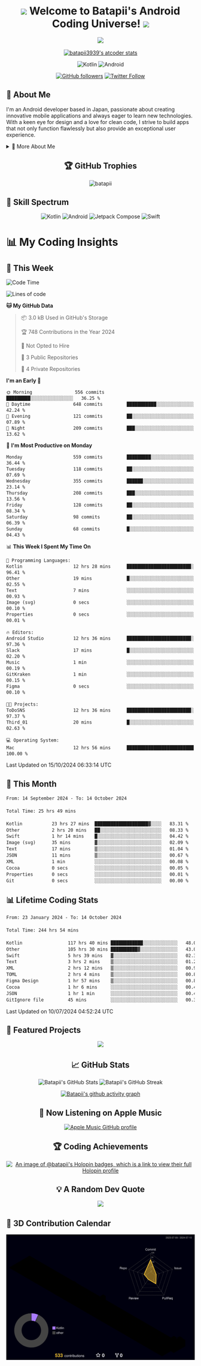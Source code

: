 <h1 align="center">
  <img src="https://media.giphy.com/media/hvRJCLFzcasrR4ia7z/giphy.gif" width="28">
  Welcome to Batapii's Android Coding Universe!
  <img src="https://media.giphy.com/media/hvRJCLFzcasrR4ia7z/giphy.gif" width="28">
</h1>

<p align="center">
  <img src="https://readme-typing-svg.herokuapp.com/?lines=Android+Developer+in+Japan;Always%20learning%20new%20things&font=Fira%20Code&center=true&width=440&height=45&color=f75c7e&vCenter=true&size=22">
</p>

<div align="center">

[![batapii3939's atcoder stats](https://atcoder-readme-stats.vercel.app/stats/batapii3939?theme=dark&show_history=5&width=450)](https://github.com/iwbc-mzk/atcoder-readme-stats)

![Kotlin](https://img.shields.io/badge/Kotlin-★☆☆☆☆☆☆☆☆☆-brightgreen)
![Android](https://img.shields.io/badge/Android-★☆☆☆☆☆☆☆☆☆-brightgreen)

  
[![GitHub followers](https://img.shields.io/github/followers/batapii?style=social)](https://github.com/batapii)
[![Twitter Follow](https://img.shields.io/twitter/follow/batapii?style=social)](https://twitter.com/batapii3939)

</div>

## 🚀 About Me
I'm an Android developer based in Japan, passionate about creating innovative mobile applications and always eager to learn new technologies. With a keen eye for design and a love for clean code, I strive to build apps that not only function flawlessly but also provide an exceptional user experience.

<details>
<summary>🌟 More About Me</summary>

- 🔭 I'm currently working on revolutionizing mobile productivity apps
- 🌱 I'm currently learning Kotlin Multiplatform and Jetpack Compose
- 👯 I'm looking to collaborate on open-source Android projects

</details>

<h2 align="center">🏆 GitHub Trophies</h2>
<p align="center">
  <img src="https://github-profile-trophy.vercel.app/?username=batapii&theme=nord&column=7&no-frame=true&no-bg=true&rank=SECRET,SSS,SS,S,AAA,AA,A,B,C,?" alt="batapii" />
</p>

## 🌈 Skill Spectrum

<div align="center">

![Kotlin](https://img.shields.io/badge/Kotlin-0095D5?style=for-the-badge&logo=kotlin&logoColor=white)
![Android](https://img.shields.io/badge/Android-3DDC84?style=for-the-badge&logo=android&logoColor=white)
![Jetpack Compose](https://img.shields.io/badge/Jetpack%20Compose-4285F4?style=for-the-badge&logo=jetpackcompose&logoColor=white)
![Swift](https://img.shields.io/badge/Swift-FA7343?style=for-the-badge&logo=swift&logoColor=white)

</div>


# 📊 My Coding Insights

## 📅 This Week
<!--START_SECTION:waka-week-->
![Code Time](http://img.shields.io/badge/Code%20Time-244%20hrs%2054%20mins-blue)

![Lines of code](https://img.shields.io/badge/From%20Hello%20World%20I%27ve%20Written-99.3%20thousand%20lines%20of%20code-blue)

**🐱 My GitHub Data** 

> 📦 3.0 kB Used in GitHub's Storage 
 > 
> 🏆 748 Contributions in the Year 2024
 > 
> 🚫 Not Opted to Hire
 > 
> 📜 3 Public Repositories 
 > 
> 🔑 4 Private Repositories 
 > 
**I'm an Early 🐤** 

```text
🌞 Morning                556 commits         █████████░░░░░░░░░░░░░░░░   36.25 % 
🌆 Daytime                648 commits         ███████████░░░░░░░░░░░░░░   42.24 % 
🌃 Evening                121 commits         ██░░░░░░░░░░░░░░░░░░░░░░░   07.89 % 
🌙 Night                  209 commits         ███░░░░░░░░░░░░░░░░░░░░░░   13.62 % 
```
📅 **I'm Most Productive on Monday** 

```text
Monday                   559 commits         █████████░░░░░░░░░░░░░░░░   36.44 % 
Tuesday                  118 commits         ██░░░░░░░░░░░░░░░░░░░░░░░   07.69 % 
Wednesday                355 commits         ██████░░░░░░░░░░░░░░░░░░░   23.14 % 
Thursday                 208 commits         ███░░░░░░░░░░░░░░░░░░░░░░   13.56 % 
Friday                   128 commits         ██░░░░░░░░░░░░░░░░░░░░░░░   08.34 % 
Saturday                 98 commits          ██░░░░░░░░░░░░░░░░░░░░░░░   06.39 % 
Sunday                   68 commits          █░░░░░░░░░░░░░░░░░░░░░░░░   04.43 % 
```


📊 **This Week I Spent My Time On** 

```text
💬 Programming Languages: 
Kotlin                   12 hrs 28 mins      ████████████████████████░   96.41 % 
Other                    19 mins             █░░░░░░░░░░░░░░░░░░░░░░░░   02.55 % 
Text                     7 mins              ░░░░░░░░░░░░░░░░░░░░░░░░░   00.93 % 
Image (svg)              0 secs              ░░░░░░░░░░░░░░░░░░░░░░░░░   00.10 % 
Properties               0 secs              ░░░░░░░░░░░░░░░░░░░░░░░░░   00.01 % 

🔥 Editors: 
Android Studio           12 hrs 36 mins      ████████████████████████░   97.36 % 
Slack                    17 mins             █░░░░░░░░░░░░░░░░░░░░░░░░   02.20 % 
Music                    1 min               ░░░░░░░░░░░░░░░░░░░░░░░░░   00.19 % 
GitKraken                1 min               ░░░░░░░░░░░░░░░░░░░░░░░░░   00.15 % 
Figma                    0 secs              ░░░░░░░░░░░░░░░░░░░░░░░░░   00.10 % 

🐱‍💻 Projects: 
ToDoSNS                  12 hrs 36 mins      ████████████████████████░   97.37 % 
Third_01                 20 mins             █░░░░░░░░░░░░░░░░░░░░░░░░   02.63 % 

💻 Operating System: 
Mac                      12 hrs 56 mins      █████████████████████████   100.00 % 
```


 Last Updated on 15/10/2024 06:33:14 UTC
<!--END_SECTION:waka-week-->

## 📅 This Month
<!--START_SECTION:wakamonth-->

```txt
From: 14 September 2024 - To: 14 October 2024

Total Time: 25 hrs 49 mins

Kotlin           23 hrs 27 mins  ████████████████████▓░░░░   83.31 %
Other            2 hrs 20 mins   ██░░░░░░░░░░░░░░░░░░░░░░░   08.33 %
Swift            1 hr 14 mins    █░░░░░░░░░░░░░░░░░░░░░░░░   04.42 %
Image (svg)      35 mins         ▓░░░░░░░░░░░░░░░░░░░░░░░░   02.09 %
Text             17 mins         ▒░░░░░░░░░░░░░░░░░░░░░░░░   01.04 %
JSON             11 mins         ▒░░░░░░░░░░░░░░░░░░░░░░░░   00.67 %
XML              1 min           ░░░░░░░░░░░░░░░░░░░░░░░░░   00.08 %
Cocoa            0 secs          ░░░░░░░░░░░░░░░░░░░░░░░░░   00.05 %
Properties       0 secs          ░░░░░░░░░░░░░░░░░░░░░░░░░   00.01 %
Git              0 secs          ░░░░░░░░░░░░░░░░░░░░░░░░░   00.00 %
```

<!--END_SECTION:wakamonth-->

## 📊 Lifetime Coding Stats

<!--START_SECTION:wakaalltime-->

```txt
From: 23 January 2024 - To: 14 October 2024

Total Time: 244 hrs 54 mins

Kotlin                 117 hrs 40 mins ████████████░░░░░░░░░░░░░   48.05 %
Other                  105 hrs 30 mins ██████████▓░░░░░░░░░░░░░░   43.08 %
Swift                  5 hrs 39 mins   ▓░░░░░░░░░░░░░░░░░░░░░░░░   02.31 %
Text                   3 hrs 2 mins    ▒░░░░░░░░░░░░░░░░░░░░░░░░   01.24 %
XML                    2 hrs 12 mins   ▒░░░░░░░░░░░░░░░░░░░░░░░░   00.90 %
TOML                   2 hrs 4 mins    ▒░░░░░░░░░░░░░░░░░░░░░░░░   00.85 %
Figma Design           1 hr 57 mins    ▒░░░░░░░░░░░░░░░░░░░░░░░░   00.80 %
Cocoa                  1 hr 6 mins     ░░░░░░░░░░░░░░░░░░░░░░░░░   00.46 %
JSON                   1 hr 1 min      ░░░░░░░░░░░░░░░░░░░░░░░░░   00.42 %
GitIgnore file         45 mins         ░░░░░░░░░░░░░░░░░░░░░░░░░   00.31 %
```

<!--END_SECTION:wakaalltime-->

Last Updated on 10/07/2024 04:52:24 UTC

## 🌟 Featured Projects

<div align="center">
  <a href="https://github.com/batapii/ToDoSNS">
    <img src="https://github-readme-stats.vercel.app/api/pin/?username=batapii&repo=ToDoSNS&theme=radical" />
  </a>

## 📈 GitHub Stats

<div align="center">
  <img src="https://github-readme-stats.vercel.app/api?username=batapii&show_icons=true&theme=radical" alt="Batapii's GitHub Stats" />
  <img src="https://github-readme-streak-stats.herokuapp.com/?user=batapii&theme=radical" alt="Batapii's GitHub Streak" />
  
[![Batapii's github activity graph](https://github-readme-activity-graph.vercel.app/graph?username=batapii&theme=react-dark)](https://github.com/ashutosh00710/github-readme-activity-graph)
</div>

## 🎵 Now Listening on Apple Music

<div align="center">
  
[![Apple Music GitHub profile](https://music-profile.rayriffy.com/theme/dark.svg?uid=001005.6598667d2ffd4a10a4f429edd0ba24c4.1156)](https://github.com/rayriffy/apple-music-github-profile)

</div>


## 🏆 Coding Achievements

<div align="center">

[![An image of @batapii's Holopin badges, which is a link to view their full Holopin profile](https://holopin.me/batapii)](https://holopin.io/@batapii)

</div>

## 💡 A Random Dev Quote

<div align="center">

![](https://quotes-github-readme.vercel.app/api?type=horizontal&theme=radical)

</div>

</div>

## 🚀 3D Contribution Calendar

<div align="center">
  
![](./profile-3d-contrib/profile-night-rainbow.svg)

</div>
